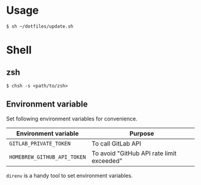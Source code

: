# Usage

`$ sh ~/dotfiles/update.sh`

# Shell

## zsh

`$ chsh -s <path/to/zsh>`

## Environment variable

Set following environment variables for convenience.

| Environment variable        | Purpose |
| --------------------------- | ---------- |
| `GITLAB_PRIVATE_TOKEN`      | To call GitLab API |
| `HOMEBREW_GITHUB_API_TOKEN` | To avoid "GitHub API rate limit exceeded" |

`direnv` is a handy tool to set environment variables.
